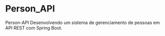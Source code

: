 # Person_API
Person-API Desenvolvendo um sistema de gerenciamento de pessoas em API REST com Spring Boot.
